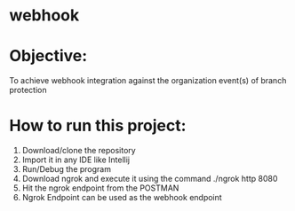 # webhook

# Objective:
  To achieve webhook integration against the organization event(s) of branch protection
  
# How to run this project:
  1. Download/clone the repository
  2. Import it in any IDE like Intellij
  3. Run/Debug the program
  4. Download ngrok and execute it using the command ./ngrok http 8080
  5. Hit the ngrok endpoint from the POSTMAN
  6. Ngrok Endpoint can be used as the webhook endpoint
